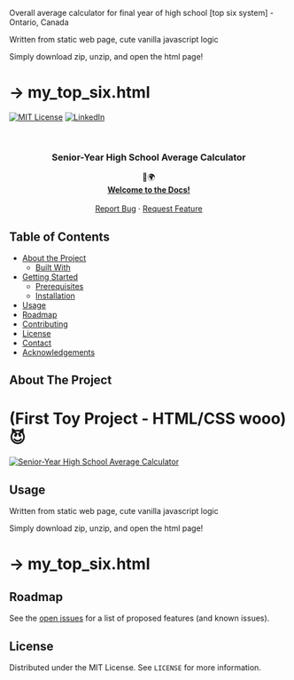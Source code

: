 
Overall average calculator for final year of high school [top six system] - Ontario, Canada

Written from static web page, cute vanilla javascript logic

Simply download zip, unzip, and open the html page!

# -> my_top_six.html


<!-- PROJECT SHIELDS -->
<!--
*** I'm using markdown "reference style" links for readability.
*** Reference links are enclosed in brackets [ ] instead of parentheses ( ).
*** See the bottom of this document for the declaration of the reference variables
*** for contributors-url, forks-url, etc. This is an optional, concise syntax you may use.
*** https://www.markdownguide.org/basic-syntax/#reference-style-links
-->
[![MIT License][license-shield]][license-url]
[![LinkedIn][linkedin-shield]][linkedin-url]



<!-- PROJECT LOGO -->
<br />
<p align="center">

  <h3 align="center">Senior-Year High School Average Calculator</h3>

  <p align="center">
    💜🌍
    <br />
    <a href="https://github.com/kamwithak/mytopsix.herokuapp.com"><strong>Welcome to the Docs!</strong></a>
    <br />
    <br />
    <a href="https://github.com/kamwithak/mytopsix.herokuapp.com/issues">Report Bug</a>
    ·
    <a href="https://github.com/kamwithak/mytopsix.herokuapp.com/issues">Request Feature</a>
  </p>
</p>



<!-- TABLE OF CONTENTS -->
## Table of Contents

* [About the Project](#about-the-project)
  * [Built With](#built-with)
* [Getting Started](#getting-started)
  * [Prerequisites](#prerequisites)
  * [Installation](#installation)
* [Usage](#usage)
* [Roadmap](#roadmap)
* [Contributing](#contributing)
* [License](#license)
* [Contact](#contact)
* [Acknowledgements](#acknowledgements)



<!-- ABOUT THE PROJECT -->
## About The Project

# (First Toy Project - HTML/CSS wooo) 😈
[![Senior-Year High School Average Calculator][product-screenshot]](https://i.imgur.com/KdVBGgl.png)


<!-- USAGE EXAMPLES -->
## Usage

Written from static web page, cute vanilla javascript logic

Simply download zip, unzip, and open the html page!

# -> my_top_six.html

<!-- ROADMAP -->
## Roadmap

See the [open issues](https://github.com/kamwithak/mytopsix.herokuapp.com/issues) for a list of proposed features (and known issues).



<!-- LICENSE -->
## License

Distributed under the MIT License. See `LICENSE` for more information.

<!-- MARKDOWN LINKS & IMAGES -->
<!-- https://www.markdownguide.org/basic-syntax/#reference-style-links -->
[contributors-shield]: https://github.com/kamwithak/mytopsix.herokuapp.com
[contributors-url]: https://github.com/kamwithak/mytopsix.herokuapp.com
[forks-shield]: https://img.shields.io/github/forks/othneildrew/Best-README-Template.svg?style=flat-square
[forks-url]: https://github.com/kamwithak/mytopsix.herokuapp.com
[stars-shield]: https://img.shields.io/github/stars/othneildrew/Best-README-Template.svg?style=flat-square
[stars-url]: https://github.com/kamwithak/mytopsix.herokuapp.com
[issues-shield]: https://img.shields.io/github/issues/othneildrew/Best-README-Template.svg?style=flat-square
[issues-url]: https://github.com/kamwithak/mytopsix.herokuapp.com
[license-shield]: https://img.shields.io/github/license/othneildrew/Best-README-Template.svg?style=flat-square
[license-url]: https://github.com/kamwithak/mytopsix.herokuapp.com/blob/master/LICENSE
[linkedin-shield]: https://img.shields.io/badge/-LinkedIn-black.svg?style=flat-square&logo=linkedin&colorB=555
[linkedin-url]: https://linkedin.com/in/kamranwithak
[product-screenshot]: https://i.imgur.com/KdVBGgl.png
